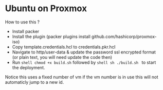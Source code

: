# Ubuntu on Proxmox
How to use this ? 
- Install packer
- Install the plugin (packer plugins install github.com/hashicorp/proxmox-iso)
- Copy template.credentials.hcl to credentials.pkr.hcl
- Navigate to http/user-data & update the password ssl encrypted format (or plain text, you will need update the code then)
- Run ```shell chmod +x build.sh``` followed by ```shell sh ./build.sh ``` to start the deployment.

Notice this uses a fixed number of vm if the vm number is in use this will not automaticly jump to a new id.

